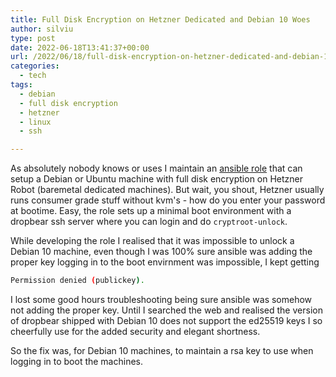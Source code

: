 ```yaml
---
title: Full Disk Encryption on Hetzner Dedicated and Debian 10 Woes
author: silviu
type: post
date: 2022-06-18T13:41:37+00:00
url: /2022/06/18/full-disk-encryption-on-hetzner-dedicated-and-debian-10-woes/
categories:
  - tech
tags:
  - debian
  - full disk encryption
  - hetzner
  - linux
  - ssh

---
```

As absolutely nobody knows or uses I maintain an <a href="https://github.com/filviu/ansible-role-hetzner_installimage" data-type="URL" data-id="https://github.com/filviu/ansible-role-hetzner_installimage">ansible role</a> that can setup a Debian or Ubuntu machine with full disk encryption on Hetzner Robot (baremetal dedicated machines).
But wait, you shout, Hetzner usually runs consumer grade stuff without kvm's - how do you enter your password at bootime. Easy, the role sets up a minimal boot environment with a dropbear ssh server where you can login and do `cryptroot-unlock`.

While developing the role I realised that it was impossible to unlock a Debian 10 machine, even though I was 100% sure ansible was adding the proper key logging in to the boot envirnment was impossible, I kept getting

```bash
Permission denied (publickey).
```

I lost some good hours troubleshooting being sure ansible was somehow not adding the proper key. Until I searched the web and realised the version of dropbear shipped with Debian 10 does not support the ed25519 keys I so cheerfully use for the added security and elegant shortness.

So the fix was, for Debian 10 machines, to maintain a rsa key to use when logging in to boot the machines.